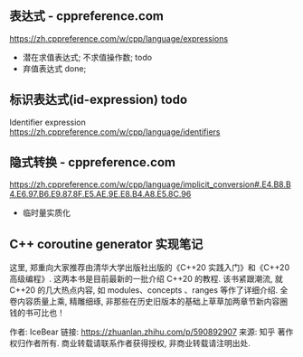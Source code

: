 ## 表达式 - cppreference.com

https://zh.cppreference.com/w/cpp/language/expressions

- 潜在求值表达式; 不求值操作数; todo
- 弃值表达式 done;

## 标识表达式(id-expression) todo

Identifier expression
https://zh.cppreference.com/w/cpp/language/identifiers

## 隐式转换 - cppreference.com

https://zh.cppreference.com/w/cpp/language/implicit_conversion#.E4.B8.B4.E6.97.B6.E9.87.8F.E5.AE.9E.E8.B4.A8.E5.8C.96

- 临时量实质化

## C++ coroutine generator 实现笔记

这里, 郑重向大家推荐由清华大学出版社出版的《C++20 实践入门》和《C++20 高级编程》. 这两本书是目前最新的一批介绍 C++20 的教程. 该书紧跟潮流, 就 C++20 的几大热点内容, 如 modules、concepts 、ranges 等作了详细介绍. 全卷内容质量上乘, 精雕细琢, 非那些在历史旧版本的基础上草草加两章节新内容圈钱的书可比也！

作者: IceBear
链接: https://zhuanlan.zhihu.com/p/590892907
来源: 知乎
著作权归作者所有. 商业转载请联系作者获得授权, 非商业转载请注明出处.
